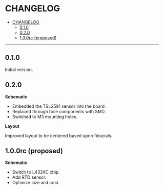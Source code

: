 # CHANGELOG

- [CHANGELOG](#changelog)
  - [0.1.0](#010)
  - [0.2.0](#020)
  - [1.0.0rc (proposed)](#100rc-proposed)

---

## 0.1.0

Initial version.

## 0.2.0

**Schematic**

- Embedded the TSL2591 sensor into the board.
- Replaced through hole components with SMD.
- Switched to M3 mounting holes.

**Layout**

Improved layout to be centered based upon fiducials.

## 1.0.0rc (proposed)

**Schematic**

- Switch to L432KC chip.
- Add RTD sensor.
- Optimize size and cost.
